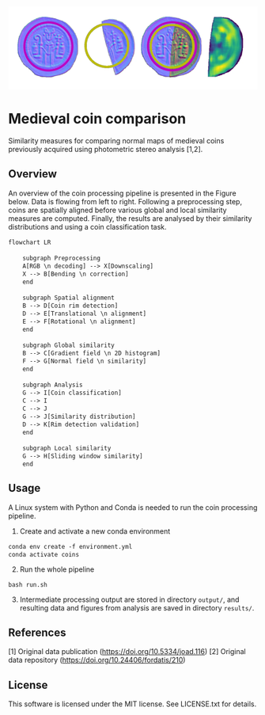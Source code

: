 ![Medieval coin similarity processing](coinsim.webp)


# Medieval coin comparison

Similarity measures for comparing normal maps of medieval coins previously
acquired using photometric stereo analysis [1,2].


## Overview

An overview of the coin processing pipeline is presented in the Figure below.
Data is flowing from left to right. Following a preprocessing step, coins are
spatially aligned before various global and local similarity measures are
computed. Finally, the results are analysed by their similarity distributions
and using a coin classification task.

```mermaid
flowchart LR
    
    subgraph Preprocessing
    A[RGB \n decoding] --> X[Downscaling]
    X --> B[Bending \n correction]
    end

    subgraph Spatial alignment
    B --> D[Coin rim detection]
    D --> E[Translational \n alignment]
    E --> F[Rotational \n alignment]
    end

    subgraph Global similarity
    B --> C[Gradient field \n 2D histogram]
    F --> G[Normal field \n similarity]
    end

    subgraph Analysis
    G --> I[Coin classification]
    C --> I
    C --> J
    G --> J[Similarity distribution]
    D --> K[Rim detection validation]
    end

    subgraph Local similarity
    G --> H[Sliding window similarity]
    end
```


## Usage

A Linux system with Python and Conda is needed to run the coin processing
pipeline.

1. Create and activate a new conda environment
```
conda env create -f environment.yml
conda activate coins
```

2. Run the whole pipeline
```
bash run.sh
```

3. Intermediate processing output are stored in directory `output/`, and
resulting data and figures from analysis are saved in directory `results/`.


## References

[1] Original data publication (https://doi.org/10.5334/joad.116)
[2] Original data repository (https://doi.org/10.24406/fordatis/210)


## License

This software is licensed under the MIT license. See LICENSE.txt for details.

